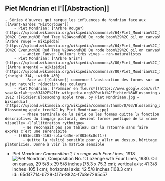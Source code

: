 ## Piet Mondrian et l'[[Abstraction]]
	- Séries d’œuvres qui marque les influences de Mondrian face aux [[Avant-Gardes "Historique"]]
		- Piet Mondrian: [*Arbre Rouge*](https://upload.wikimedia.org/wikipedia/commons/6/64/Piet_Mondrian%2C_1908-10%2C_Evening%3B_Red_Tree_%28Avond%3B_De_rode_boom%29%2C_oil_on_canvas%2C_70_x_99_cm%2C_Gemeentemuseum_Den_Haag.jpg)![Arbre rouge — Wikipédia](https://upload.wikimedia.org/wikipedia/commons/6/64/Piet_Mondrian%2C_1908-10%2C_Evening%3B_Red_Tree_%28Avond%3B_De_rode_boom%29%2C_oil_on_canvas%2C_70_x_99_cm%2C_Gemeentemuseum_Den_Haag.jpg)
			- Ancien Fauve: Couleurs très vives - non-naturalistes
		- Piet Mondrian: [*Arbre Gris*](https://upload.wikimedia.org/wikipedia/commons/8/80/Piet_Mondrian%2C_1911%2C_Gray_Tree_%28De_grijze_boom%29%2C_oil_on_canvas%2C_79.7_x_109.1_cm%2C_Gemeentemuseum_Den_Haag%2C_Netherlands.jpg) ![Arbre argenté — Wikipédia](https://upload.wikimedia.org/wikipedia/commons/8/80/Piet_Mondrian%2C_1911%2C_Gray_Tree_%28De_grijze_boom%29%2C_oil_on_canvas%2C_79.7_x_109.1_cm%2C_Gemeentemuseum_Den_Haag%2C_Netherlands.jpg){:height 334, :width 450}
			- Face au [[Cubisme]] commence l’abstraction des formes sur un sujet naturel: réduction des couleurs
		- Piet Mondrian: [*Pommier en fleurs*](https://www.google.com/url?sa=i&url=https%3A%2F%2Ffr.wikipedia.org%2Fwiki%2FFichier%3ABlossoming_apple_tree%2C_by_Piet_Mondriaan.jpg&psig=AOvVaw1XfjvFjVb04cJfczQyfk0p&ust=1681560587370000&source=images&cd=vfe&ved=0CBEQjRxqFwoTCLCv7r2rqf4CFQAAAAAdAAAAABAE), 1912 ![Fichier:Blossoming apple tree, by Piet Mondriaan.jpg — Wikipédia](https://upload.wikimedia.org/wikipedia/commons/thumb/0/03/Blossoming_apple_tree%2C_by_Piet_Mondriaan.jpg/1024px-Blossoming_apple_tree%2C_by_Piet_Mondriaan.jpg)
			- Phase terminale de la série ou les formes quitte la fonction descriptives du langage pictural, devient formes poétique de la «rime visuelle» «l’allitération rythmique»
			- Ne reconnaît pas son tableau car la retourné sans faire exprès c’est une sérendipité
		- ((653ec305-4163-4b1a-b45e-ef083e8c8df1))
			- Quitte la réalité sensible pour y aller au dessus, héritage platonicien. Donne à voir la matrice sensible
- Piet Mondrian: *Composition 1, Lozenge with Four Lines*, 1918 ![Piet Mondrian, Composition No. 1: Lozenge with Four Lines, 1930. Oil on canvas, 29 5/8 x 29 5/8 inches (75.3 x 75.3 cm); vertical axis: 41 3/8 inches (105.1 cm); horizontal axis: 42 5/8 inches (108.3 cm)](https://www.guggenheim.org/wp-content/uploads/1930/01/71.1936.R96_ph_web-1.jpg)
  id:: 65d37714-b729-417a-8824-f7b8e7265c57